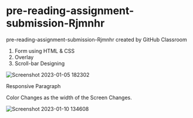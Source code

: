 # pre-reading-assignment-submission-Rjmnhr
pre-reading-assignment-submission-Rjmnhr created by GitHub Classroom
 
 1. Form using HTML & CSS
 2. Overlay
 3. Scroll-bar Designing
 
 
 
 ![Screenshot 2023-01-05 182302](https://user-images.githubusercontent.com/88718714/211496687-ea5ea7d2-ec04-4649-b236-61f2de49d945.png)



Responsive Paragraph

Color Changes as the width of the Screen Changes.


![Screenshot 2023-01-10 134608](https://user-images.githubusercontent.com/88718714/211497295-444e680d-6bdf-442a-8061-2866b1020e0a.png)
